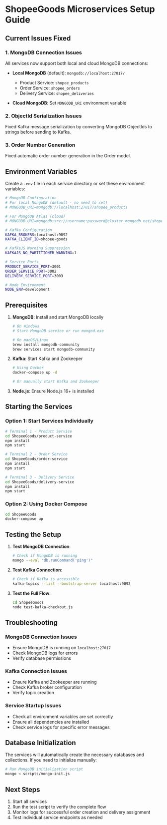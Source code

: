 # ShopeeGoods Microservices Setup Guide

## Current Issues Fixed

### 1. MongoDB Connection Issues
All services now support both local and cloud MongoDB connections:

- **Local MongoDB** (default): `mongodb://localhost:27017/`
  - Product Service: `shopee_products`
  - Order Service: `shopee_orders` 
  - Delivery Service: `shopee_deliveries`

- **Cloud MongoDB**: Set `MONGODB_URI` environment variable

### 2. ObjectId Serialization Issues
Fixed Kafka message serialization by converting MongoDB ObjectIds to strings before sending to Kafka.

### 3. Order Number Generation
Fixed automatic order number generation in the Order model.

## Environment Variables

Create a `.env` file in each service directory or set these environment variables:

```bash
# MongoDB Configuration
# For local MongoDB (default - no need to set)
# MONGODB_URI=mongodb://localhost:27017/shopee_products

# For MongoDB Atlas (cloud)
# MONGODB_URI=mongodb+srv://username:password@cluster.mongodb.net/shopee_products?retryWrites=true&w=majority

# Kafka Configuration
KAFKA_BROKERS=localhost:9092
KAFKA_CLIENT_ID=shopee-goods

# KafkaJS Warning Suppression
KAFKAJS_NO_PARTITIONER_WARNING=1

# Service Ports
PRODUCT_SERVICE_PORT=3001
ORDER_SERVICE_PORT=3002
DELIVERY_SERVICE_PORT=3003

# Node Environment
NODE_ENV=development
```

## Prerequisites

1. **MongoDB**: Install and start MongoDB locally
   ```bash
   # On Windows
   # Start MongoDB service or run mongod.exe
   
   # On macOS/Linux
   brew install mongodb-community
   brew services start mongodb-community
   ```

2. **Kafka**: Start Kafka and Zookeeper
   ```bash
   # Using Docker
   docker-compose up -d
   
   # Or manually start Kafka and Zookeeper
   ```

3. **Node.js**: Ensure Node.js 16+ is installed

## Starting the Services

### Option 1: Start Services Individually

```bash
# Terminal 1 - Product Service
cd ShopeeGoods/product-service
npm install
npm start

# Terminal 2 - Order Service  
cd ShopeeGoods/order-service
npm install
npm start

# Terminal 3 - Delivery Service
cd ShopeeGoods/delivery-service
npm install
npm start
```

### Option 2: Using Docker Compose

```bash
cd ShopeeGoods
docker-compose up
```

## Testing the Setup

1. **Test MongoDB Connection**:
   ```bash
   # Check if MongoDB is running
   mongo --eval "db.runCommand('ping')"
   ```

2. **Test Kafka Connection**:
   ```bash
   # Check if Kafka is accessible
   kafka-topics --list --bootstrap-server localhost:9092
   ```

3. **Test the Full Flow**:
   ```bash
   cd ShopeeGoods
   node test-kafka-checkout.js
   ```

## Troubleshooting

### MongoDB Connection Issues
- Ensure MongoDB is running on `localhost:27017`
- Check MongoDB logs for errors
- Verify database permissions

### Kafka Connection Issues
- Ensure Kafka and Zookeeper are running
- Check Kafka broker configuration
- Verify topic creation

### Service Startup Issues
- Check all environment variables are set correctly
- Ensure all dependencies are installed
- Check service logs for specific error messages

## Database Initialization

The services will automatically create the necessary databases and collections. If you need to initialize manually:

```bash
# Run MongoDB initialization script
mongo < scripts/mongo-init.js
```

## Next Steps

1. Start all services
2. Run the test script to verify the complete flow
3. Monitor logs for successful order creation and delivery assignment
4. Test individual service endpoints as needed
